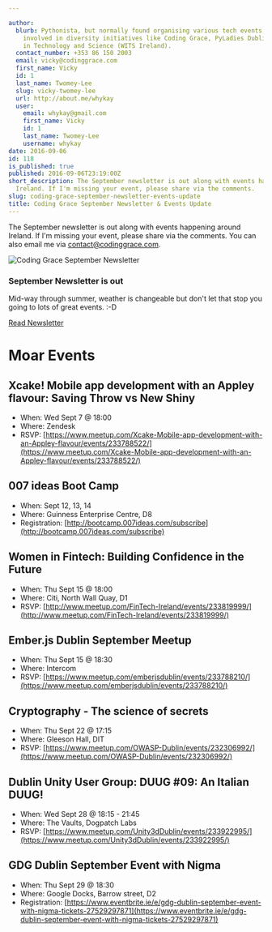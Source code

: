 ```yaml
---

author:
  blurb: Pythonista, but normally found organising various tech events, and now heavily
    involved in diversity initiatives like Coding Grace, PyLadies Dublin, and Women
    in Technology and Science (WITS Ireland).
  contact_number: +353 86 150 2003
  email: vicky@codinggrace.com
  first_name: Vicky
  id: 1
  last_name: Twomey-Lee
  slug: vicky-twomey-lee
  url: http://about.me/whykay
  user:
    email: whykay@gmail.com
    first_name: Vicky
    id: 1
    last_name: Twomey-Lee
    username: whykay
date: 2016-09-06
id: 118
is_published: true
published: 2016-09-06T23:19:00Z
short_description: The September newsletter is out along with events happening around
  Ireland. If I'm missing your event, please share via the comments.
slug: coding-grace-september-newsletter-events-update
title: Coding Grace September Newsletter & Events Update
---
```


The September newsletter is out along with events happening around Ireland. If I'm missing your event, please share via the comments. You can also email me via <a href="mailto:contact@codinggrace.com">contact@codinggrace.com</a>.

<div class="row">
  <div class="col-sm-6 col-md-12">
    <div class="thumbnail">
      <img src="https://gallery.mailchimp.com/8612b25618972d14df5c6a1fb/images/a28419e8-4e60-4a95-aff8-881f2665b889.png" alt="Coding Grace September Newsletter">
      <div class="caption">
        <h3>September Newsletter is out</h3>
        <p>Mid-way through summer, weather is changeable but don't let that stop you going to lots of great events. :-D</p>
        <p><a href="http://eepurl.com/cdA74T" class="btn btn-primary" role="button">Read Newsletter</a></p>
      </div>
    </div>
  </div>
</div>

# Moar Events

## Xcake! Mobile app development with an Appley flavour: Saving Throw vs New Shiny
* When: Wed Sept 7 @ 18:00
* Where: Zendesk
* RSVP: [https://www.meetup.com/Xcake-Mobile-app-development-with-an-Appley-flavour/events/233788522/](https://www.meetup.com/Xcake-Mobile-app-development-with-an-Appley-flavour/events/233788522/)

## 007 ideas Boot Camp
* When: Sept 12, 13, 14
* Where: Guinness Enterprise Centre, D8
* Registration: [http://bootcamp.007ideas.com/subscribe](http://bootcamp.007ideas.com/subscribe)

## Women in Fintech: Building Confidence in the Future
* When: Thu Sept 15 @ 18:00
* Where: Citi, North Wall Quay, D1
* RSVP: [http://www.meetup.com/FinTech-Ireland/events/233819999/](http://www.meetup.com/FinTech-Ireland/events/233819999/)

## Ember.js Dublin September Meetup
* When: Thu Sept 15 @ 18:30
* Where: Intercom
* RSVP: [https://www.meetup.com/emberjsdublin/events/233788210/](https://www.meetup.com/emberjsdublin/events/233788210/)

## Cryptography - The science of secrets
* When: Thu Sept 22 @ 17:15
* Where: Gleeson Hall, DIT
* RSVP: [https://www.meetup.com/OWASP-Dublin/events/232306992/](https://www.meetup.com/OWASP-Dublin/events/232306992/)

## Dublin Unity User Group: DUUG #09: An Italian DUUG!
* When: Wed Sept 28 @ 18:15 - 21:45
* Where: The Vaults, Dogpatch Labs
* RSVP: [https://www.meetup.com/Unity3dDublin/events/233922995/](https://www.meetup.com/Unity3dDublin/events/233922995/)

## GDG Dublin September Event with Nigma
* When: Thu Sept 29 @ 18:30
* Where: Google Docks, Barrow street, D2
* Registration: [https://www.eventbrite.ie/e/gdg-dublin-september-event-with-nigma-tickets-27529297871](https://www.eventbrite.ie/e/gdg-dublin-september-event-with-nigma-tickets-27529297871)